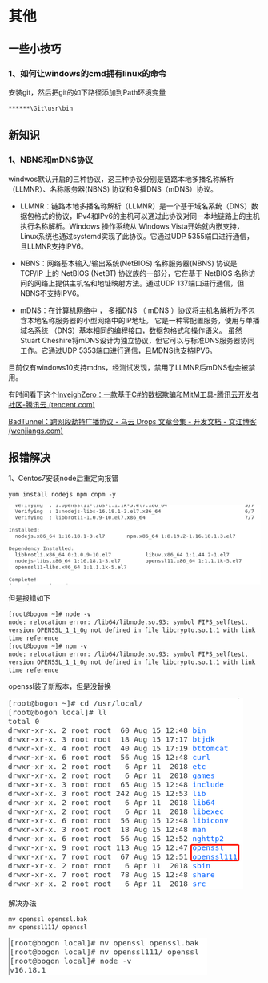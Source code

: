 # 其他



## 一些小技巧

### 1、如何让windows的cmd拥有linux的命令

安装git，然后把git的如下路径添加到Path环境变量

```
******\Git\usr\bin
```





## 新知识

### 1、NBNS和mDNS协议

windwos默认开启的三种协议，这三种协议分别是链路本地多播名称解析（LLMNR）、名称服务器(NBNS) 协议和多播DNS（mDNS）协议。

- LLMNR：链路本地多播名称解析（LLMNR）是一个基于域名系统（DNS）数据包格式的协议，IPv4和IPv6的主机可以通过此协议对同一本地链路上的主机执行名称解析。Windows 操作系统从 Windows Vista开始就内嵌支持，Linux系统也通过systemd实现了此协议。它通过UDP 5355端口进行通信，且LLMNR支持IPV6。
- NBNS：网络基本输入/输出系统(NetBIOS) 名称服务器(NBNS) 协议是 TCP/IP 上的 NetBIOS (NetBT) 协议族的一部分，它在基于 NetBIOS 名称访问的网络上提供主机名和地址映射方法。通过UDP 137端口进行通信，但NBNS不支持IPV6。

- mDNS：在计算机网络中 ， 多播DNS （ mDNS ）协议将主机名解析为不包含本地名称服务器的小型网络中的IP地址。 它是一种零配置服务，使用与单播域名系统 （DNS）基本相同的编程接口，数据包格式和操作语义。 虽然Stuart Cheshire将mDNS设计为独立协议，但它可以与标准DNS服务器协同工作。它通过UDP 5353端口进行通信，且MDNS也支持IPV6。

目前仅有windows10支持mdns，经测试发现，禁用了LLMNR后mDNS也会被禁用。

有时间看下这个[InveighZero：一款基于C#的数据欺骗和MitM工具-腾讯云开发者社区-腾讯云 (tencent.com)](https://cloud.tencent.com/developer/article/2274258?areaSource=102001.10&traceId=3OY3DrXx8O376asMyCit0)

[BadTunnel：跨网段劫持广播协议 - 乌云 Drops 文章合集 - 开发文档 - 文江博客 (wenjiangs.com)](https://www.wenjiangs.com/doc/nhbok8c60lwy)



## 报错解决

1、Centos7安装node后重定向报错

```
yum install nodejs npm cnpm -y
```

![image-20231115155433055](./others.assets/image-20231115155433055.png)

但是报错如下

```
[root@bogon ~]# node -v
node: relocation error: /lib64/libnode.so.93: symbol FIPS_selftest, version OPENSSL_1_1_0g not defined in file libcrypto.so.1.1 with link time reference
[root@bogon ~]# npm -v
node: relocation error: /lib64/libnode.so.93: symbol FIPS_selftest, version OPENSSL_1_1_0g not defined in file libcrypto.so.1.1 with link time reference
```

openssl装了新版本，但是没替换

![image-20231115155616246](./others.assets/image-20231115155616246.png)

解决办法

```
mv openssl openssl.bak
mv openssl111/ openssl
```

![image-20231115155718351](./others.assets/image-20231115155718351.png)

